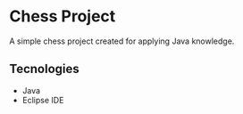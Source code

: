 # Chess Project
A simple chess project created for applying Java knowledge.

## Tecnologies
* Java
* Eclipse IDE
  
